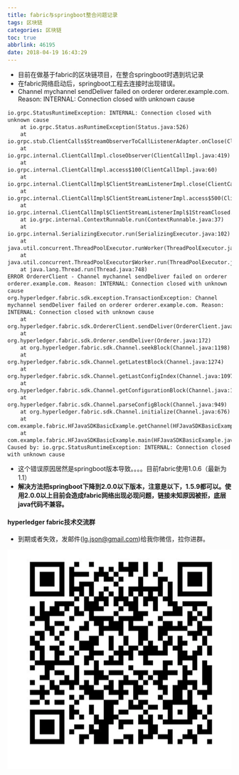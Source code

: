 ```yaml
---
title: fabric与springboot整合问题记录
tags: 区块链
categories: 区块链
toc: true
abbrlink: 46195
date: 2018-04-19 16:43:29
---
```


- 目前在做基于fabric的区块链项目，在整合springboot时遇到坑记录
- 在fabric网络启动后，springboot工程去连接时出现错误。
- Channel mychannel sendDeliver failed on orderer orderer.example.com. Reason: INTERNAL: Connection closed with unknown cause



```
io.grpc.StatusRuntimeException: INTERNAL: Connection closed with unknown cause
	at io.grpc.Status.asRuntimeException(Status.java:526)
	at io.grpc.stub.ClientCalls$StreamObserverToCallListenerAdapter.onClose(ClientCalls.java:380)
	at io.grpc.internal.ClientCallImpl.closeObserver(ClientCallImpl.java:419)
	at io.grpc.internal.ClientCallImpl.access$100(ClientCallImpl.java:60)
	at io.grpc.internal.ClientCallImpl$ClientStreamListenerImpl.close(ClientCallImpl.java:493)
	at io.grpc.internal.ClientCallImpl$ClientStreamListenerImpl.access$500(ClientCallImpl.java:422)
	at io.grpc.internal.ClientCallImpl$ClientStreamListenerImpl$1StreamClosed.runInContext(ClientCallImpl.java:525)
	at io.grpc.internal.ContextRunnable.run(ContextRunnable.java:37)
	at io.grpc.internal.SerializingExecutor.run(SerializingExecutor.java:102)
	at java.util.concurrent.ThreadPoolExecutor.runWorker(ThreadPoolExecutor.java:1142)
	at java.util.concurrent.ThreadPoolExecutor$Worker.run(ThreadPoolExecutor.java:617)
	at java.lang.Thread.run(Thread.java:748)
ERROR OrdererClient - Channel mychannel sendDeliver failed on orderer orderer.example.com. Reason: INTERNAL: Connection closed with unknown cause
org.hyperledger.fabric.sdk.exception.TransactionException: Channel mychannel sendDeliver failed on orderer orderer.example.com. Reason: INTERNAL: Connection closed with unknown cause
	at org.hyperledger.fabric.sdk.OrdererClient.sendDeliver(OrdererClient.java:295)
	at org.hyperledger.fabric.sdk.Orderer.sendDeliver(Orderer.java:172)
	at org.hyperledger.fabric.sdk.Channel.seekBlock(Channel.java:1198)
	at org.hyperledger.fabric.sdk.Channel.getLatestBlock(Channel.java:1274)
	at org.hyperledger.fabric.sdk.Channel.getLastConfigIndex(Channel.java:1097)
	at org.hyperledger.fabric.sdk.Channel.getConfigurationBlock(Channel.java:1028)
	at org.hyperledger.fabric.sdk.Channel.parseConfigBlock(Channel.java:949)
	at org.hyperledger.fabric.sdk.Channel.initialize(Channel.java:676)
	at com.example.fabric.HFJavaSDKBasicExample.getChannel(HFJavaSDKBasicExample.java:196)
	at com.example.fabric.HFJavaSDKBasicExample.main(HFJavaSDKBasicExample.java:63)
Caused by: io.grpc.StatusRuntimeException: INTERNAL: Connection closed with unknown cause

```
- 这个错误原因居然是springboot版本导致。。。。目前fabric使用1.0.6（最新为1.1）
- **解决方法把springboot下降到2.0.0以下版本，注意是以下，1.5.9都可以。使用2.0.0以上目前会造成fabric网络出现必现问题，链接未知原因被拒，底层java代码不兼容。**

#### hyperledger fabric技术交流群

- 到期或者失效，发邮件(lg.json@gmail.com)给我你微信，拉你进群。

![](https://raw.githubusercontent.com/zhulg/allpic/master/weixin.png)